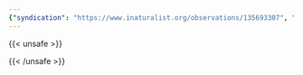 ```yaml
---
{"syndication": "https://www.inaturalist.org/observations/135693307", "date": "2022-09-18T15:11:54-04:00", "taxon": {"name": "Uvularia sessilifolia", "common_name": "sessile bellwort"}, "quality_grade": "research", "identifications_most_agree": true, "species_guess": "sessile bellwort", "identifications_most_disagree": false, "captive": false, "project_ids": [], "community_taxon_id": 67772, "geojson": {"type": "Point", "coordinates": [-73.1760075, 42.6387177778]}, "owners_identification_from_vision": true, "identifications_count": 1, "obscured": false, "num_identification_agreements": 1, "num_identification_disagreements": 0, "place_guess": "Williamstown, MA 01267, USA", "photos": [{"id": 231474361, "license_code": "cc-by-nc", "original_dimensions": {"width": 1536, "height": 2048}, "url": "https://inaturalist-open-data.s3.amazonaws.com/photos/231474361/square.jpeg", "attribution": "(c) Brandon Rozek, some rights reserved (CC BY-NC)", "flags": []}]}
---
```

{{< unsafe >}}

{{< /unsafe >}}
